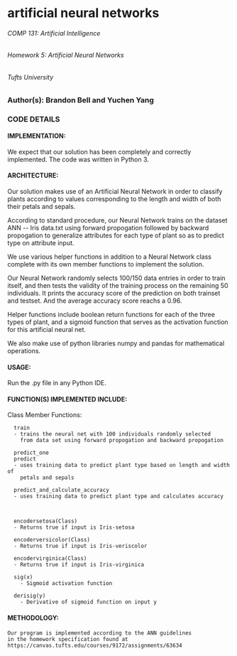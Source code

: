 # artificial neural networks
###### COMP 131: Artificial Intelligence
###### Homework 5: Artificial Neural Networks
###### Tufts University

### Author(s): Brandon Bell and Yuchen Yang


### CODE DETAILS

  #### IMPLEMENTATION:

  We expect that our solution has been completely and correctly implemented. The code was written in Python 3.

  #### ARCHITECTURE:

  Our solution makes use of an Artificial Neural Network in order to classify plants according to values corresponding to the length and width of both their petals and sepals.

  According to standard procedure, our Neural Network trains on the dataset ANN -- Iris data.txt using forward propogation followed by backward propogation to generalize attributes for each type of plant so as to predict type on attribute input.

  We use various helper functions in addition to a Neural Network class complete with its own member functions to implement the solution.

  Our Neural Network randomly selects 100/150 data entries in order to train itself, and then tests the validity of the training process on the remaining 50 individuals. It prints the accuracy score of the prediction on both trainset and testset. And the average accuracy score reachs a 0.96.

  Helper functions include boolean return functions for each of the three types of plant, and a sigmoid function that serves as the activation function for this artificial neural net.

  We also make use of python libraries numpy and pandas for mathematical operations.

  #### USAGE:

  Run the .py file in any Python IDE.

  #### FUNCTION(S) IMPLEMENTED INCLUDE:

  Class Member Functions:

      train
      - trains the neural net with 100 individuals randomly selected
        from data set using forward propogation and backward propogation

      predict_one
      predict
      - uses training data to predict plant type based on length and width of
        petals and sepals

      predict_and_calculate_accuracy
      - uses training data to predict plant type and calculates accuracy



      encodersetosa(Class)
      - Returns true if input is Iris-setosa

      encoderversicolor(Class)
      - Returns true if input is Iris-veriscolor

      encodervirginica(Class)
      - Returns true if input is Iris-virginica

      sig(x)
        - Sigmoid activation function

      derisig(y)
        - Derivative of sigmoid function on input y

  #### METHODOLOGY:
  
    Our program is implemented according to the ANN guidelines
    in the homework specification found at https://canvas.tufts.edu/courses/9172/assignments/63634
